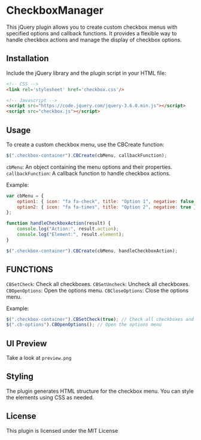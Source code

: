 # CheckboxManager
This jQuery plugin allows you to create custom checkbox menus with specified options and callback functions. It provides a flexible way to handle checkbox actions and manage the display of checkbox options.

## Installation
Include the jQuery library and the plugin script in your HTML file:
```html
<!-- CSS -->
<link rel='stylesheet' href='checkbox.css'/>

<!-- Javascript -->
<script src="https://code.jquery.com/jquery-3.6.0.min.js"></script>
<script src="checkbox.js"></script>
```

## Usage
To create a custom checkbox menu, use the CBCreate function:
```javascript
$(".checkbox-container").CBCreate(cbMenu, callbackFunction);
```

`cbMenu`: An object containing the menu options and their properties.
`callbackFunction`: A callback function to handle checkbox actions.

Example:
```javascript
var cbMenu = {
    option1: { icon: "fa fa-check", title: "Option 1", negative: false },
    option2: { icon: "fa fa-times", title: "Option 2", negative: true }
};

function handleCheckboxAction(result) {
    console.log("Action:", result.action);
    console.log("Element:", result.element);
}

$(".checkbox-container").CBCreate(cbMenu, handleCheckboxAction);
```

## FUNCTIONS
`CBSetCheck`: Check all checkboxes.
`CBSetUncheck`: Uncheck all checkboxes.
`CBOpenOptions`: Open the options menu.
`CBCloseOptions`: Close the options menu.

Example:
```javascript
$(".checkbox-container").CBSetCheck(true); // Check all checkboxes and trigger change event
$(".cb-options").CBOpenOptions(); // Open the options menu
```

## UI Preview
Take a look at `preview.png`

## Styling
The plugin generates HTML structure for the checkbox menu. You can style the elements using CSS as needed.

## License
This plugin is licensed under the MIT License
